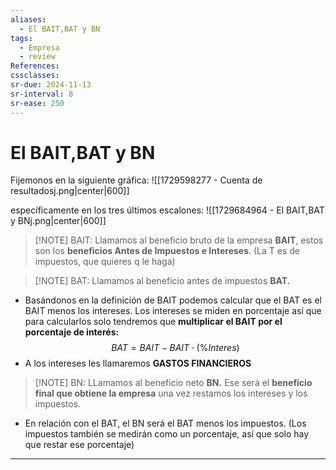 ```yaml
---
aliases:
  - El BAIT,BAT y BN
tags:
  - Empresa
  - review
References: 
cssclasses:
sr-due: 2024-11-13
sr-interval: 8
sr-ease: 250
---
```

# El BAIT,BAT y BN
Fijemonos en la siguiente gráfica:
![[1729598277 - Cuenta de resultadosj.png|center|600]]

específicamente en los tres últimos escalones:
![[1729684964 - El BAIT,BAT y BNj.png|center|600]]


> [!NOTE] BAIT:
> Llamamos al beneficio bruto de la empresa **BAIT**, estos son los **beneficios Antes de Impuestos e Intereses**. (La T es de impuestos, que quieres q le haga)
> 


> [!NOTE] BAT: 
> Llamamos al beneficio antes de impuestos **BAT.** 
> 
+ Basándonos en la definición de BAIT podemos calcular que el BAT es el BAIT menos los intereses. 
  Los intereses se miden en porcentaje así que para calcularlos solo tendremos que **multiplicar el BAIT por el porcentaje de interés:**
  $$BAT = BAIT - BAIT\cdot(\%Interes)$$
+ A los intereses les llamaremos **GASTOS FINANCIEROS**

> [!NOTE] BN: 
> LLamamos al beneficio neto **BN.** Ese será el **beneficio final que obtiene la empresa** una vez restamos los intereses y los impuestos. 
+ En relación con el BAT, el BN será el BAT menos los impuestos. (Los impuestos también se medirán como un porcentaje, así que solo hay que restar ese porcentaje) 



***